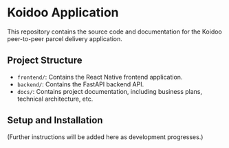 # Koidoo Application

This repository contains the source code and documentation for the Koidoo peer-to-peer parcel delivery application.

## Project Structure

- `frontend/`: Contains the React Native frontend application.
- `backend/`: Contains the FastAPI backend API.
- `docs/`: Contains project documentation, including business plans, technical architecture, etc.

## Setup and Installation

(Further instructions will be added here as development progresses.)


